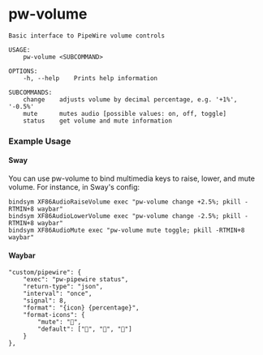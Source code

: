 # pw-volume

```
Basic interface to PipeWire volume controls

USAGE:
    pw-volume <SUBCOMMAND>

OPTIONS:
    -h, --help    Prints help information

SUBCOMMANDS:
    change    adjusts volume by decimal percentage, e.g. '+1%', '-0.5%'
    mute      mutes audio [possible values: on, off, toggle]
    status    get volume and mute information
```

### Example Usage
#### Sway
You can use pw-volume to bind multimedia keys to raise, lower, and mute volume.
For instance, in Sway's config:

```
bindsym XF86AudioRaiseVolume exec "pw-volume change +2.5%; pkill -RTMIN+8 waybar"
bindsym XF86AudioLowerVolume exec "pw-volume change -2.5%; pkill -RTMIN+8 waybar"
bindsym XF86AudioMute exec "pw-volume mute toggle; pkill -RTMIN+8 waybar"
```
#### Waybar
```
"custom/pipewire": {
    "exec": "pw-pipewire status",
    "return-type": "json",
    "interval": "once",
    "signal": 8,
    "format": "{icon} {percentage}",
    "format-icons": {
        "mute": "",
        "default": ["󰕿", "󰖀", "󰕾"]
    }
},
```
